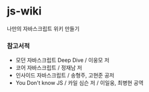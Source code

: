 # js-wiki
나만의 자바스크립트 위키 만들기 

### 참고서적
- 모던 자바스크립트 Deep Dive / 이웅모 저
- 코어 자바스크립트 / 정재남 저 
- 인사이드 자바스크립트 / 송형주, 고현준 공저 
- You Don't know JS / 카일 심슨 저 / 이일웅, 최병현 공역 
